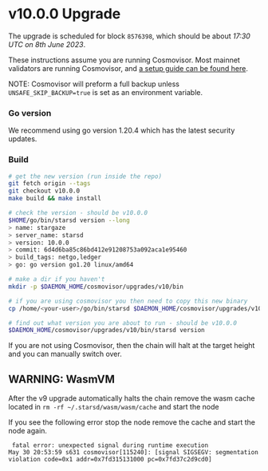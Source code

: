 # v10.0.0 Upgrade

The upgrade is scheduled for block `8576398`, which should be about _17:30 UTC on 8th June 2023_.

These instructions assume you are running Cosmovisor. Most mainnet validators are running Cosmovisor, and [a setup guide can be found here](https://docs.stargaze.zone/nodes-and-validators/setting-up-cosmovisor).

NOTE: Cosmovisor will preform a full backup unless `UNSAFE_SKIP_BACKUP=true` is set as an environment variable.

### Go version

We recommend using go version 1.20.4 which has the latest security updates.

### Build

```bash
# get the new version (run inside the repo)
git fetch origin --tags
git checkout v10.0.0
make build && make install

# check the version - should be v10.0.0
$HOME/go/bin/starsd version --long
> name: stargaze
> server_name: starsd
> version: 10.0.0
> commit: 6d4d6ba85c86bd412e91208753a092aca1e95460
> build_tags: netgo,ledger
> go: go version go1.20 linux/amd64

# make a dir if you haven't
mkdir -p $DAEMON_HOME/cosmovisor/upgrades/v10/bin

# if you are using cosmovisor you then need to copy this new binary
cp /home/<your-user>/go/bin/starsd $DAEMON_HOME/cosmovisor/upgrades/v10/bin

# find out what version you are about to run - should be v10.0.0
$DAEMON_HOME/cosmovisor/upgrades/v10/bin/starsd version


```

If you are not using Cosmovisor, then the chain will halt at the target height and you can manually switch over.

## WARNING: WasmVM

After the v9 upgrade automatically halts the chain remove the wasm cache located in `rm -rf ~/.starsd/wasm/wasm/cache` and start the node

If you see the following error stop the node remove the cache and start the node again.

```
 fatal error: unexpected signal during runtime execution
May 30 20:53:59 s631 cosmovisor[115240]: [signal SIGSEGV: segmentation violation code=0x1 addr=0x7fd315131000 pc=0x7fd37c2d9cd0]
```
